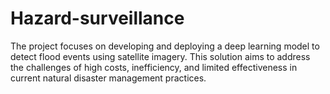 # Hazard-surveillance
The project focuses on developing and deploying a deep learning model to detect flood events using satellite imagery. This solution aims to address the challenges of high costs, inefficiency, and limited effectiveness in current natural disaster management practices. 
